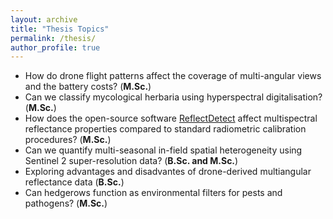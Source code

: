 ```yaml
---
layout: archive
title: "Thesis Topics"
permalink: /thesis/
author_profile: true
---
```


- How do drone flight patterns affect the coverage of multi-angular views and the battery costs? (**M.Sc.**)
- Can we classify mycological herbaria using hyperspectral digitalisation? (**M.Sc.**)
- How does the open-source software [ReflectDetect](https://github.com/reflectdetect/reflectdetect) affect multispectral reflectance properties compared to standard radiometric calibration procedures? (**M.Sc.**)
- Can we quantify multi-seasonal in-field spatial heterogeneity using Sentinel 2 super-resolution data? (**B.Sc. and M.Sc.**)
- Exploring advantages and disadvantes of drone-derived multiangular reflectance data (**B.Sc.**)
- Can hedgerows function as environmental filters for pests and pathogens? (**M.Sc.**) 
